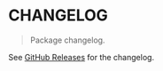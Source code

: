 # CHANGELOG

> Package changelog.

See [GitHub Releases](https://github.com/stdlib-js/process-argv/releases) for the changelog.